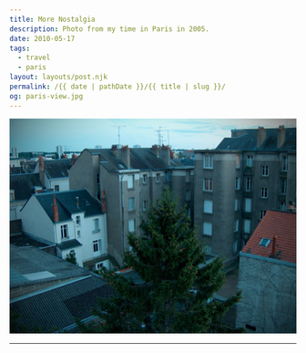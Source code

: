 ```yaml
---
title: More Nostalgia
description: Photo from my time in Paris in 2005.
date: 2010-05-17
tags: 
  - travel
  - paris
layout: layouts/post.njk
permalink: /{{ date | pathDate }}/{{ title | slug }}/
og: paris-view.jpg
---
```


![Paris rooftops](/img/paris-view.jpg)

---
